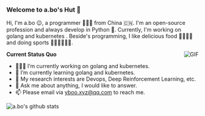 ### Welcome to a.bo's Hut 👋



Hi, I'm a.bo 😉, a programmer 👨🏻‍💻 from China 🇨🇳. I'm an open-source profession and always develop in Python 🐍. Currently, I'm working on golang and kubernetes . Beside's programming, I like delicious food 🥗🥩🌮🍣 and doing sports 🏃⛹️‍♂️🏋🏼‍♂️.

  <img align="right" alt="GIF" src="https://media.giphy.com/media/iIqmM5tTjmpOB9mpbn/giphy.gif" />

**Current Status Quo**

- 👨🏻‍💻 I’m currently working on golang and kubernetes.
- 🌱 I’m currently learning golang and kubernetes.
- 🤔 My research interests are Devops, Deep Reinforcement Learning, etc.
- 💬 Ask me about anything, I would like to answer.
- 📫 Please email via yboo.xyz@qq.com to reach me.

![a.bo's github stats](https://github-readme-stats.vercel.app/api?username=a-bo?theme=gruvbox&show_icons=true&hide_border=true)
